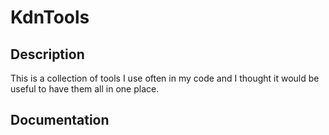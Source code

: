 # KdnTools

## Description

This is a collection of tools I use often in my code and I thought it would be useful to have them all in one place.

## Documentation

